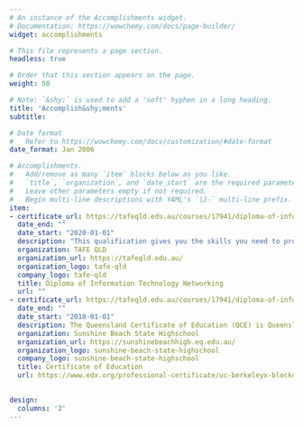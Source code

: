 ```yaml
---
# An instance of the Accomplishments widget.
# Documentation: https://wowchemy.com/docs/page-builder/
widget: accomplishments

# This file represents a page section.
headless: true

# Order that this section appears on the page.
weight: 50

# Note: `&shy;` is used to add a 'soft' hyphen in a long heading.
title: 'Accomplish&shy;ments'
subtitle:

# Date format
#   Refer to https://wowchemy.com/docs/customization/#date-format
date_format: Jan 2006

# Accomplishments.
#   Add/remove as many `item` blocks below as you like.
#   `title`, `organization`, and `date_start` are the required parameters.
#   Leave other parameters empty if not required.
#   Begin multi-line descriptions with YAML's `|2-` multi-line prefix.
item:
- certificate_url: https://tafeqld.edu.au/courses/17941/diploma-of-information-technology-networking
  date_end: ""
  date_start: "2020-01-01"
  description: "This qualification gives you the skills you need to provide responsive, high-level IT support as a network administrator."
  organization: TAFE QLD
  organization_url: https://tafeqld.edu.au/
  organization_logo: tafe-qld
  company_logo: tafe-qld
  title: Diploma of Information Technology Networking
  url: ""
- certificate_url: https://tafeqld.edu.au/courses/17941/diploma-of-information-technology-networking
  date_end: ""
  date_start: "2018-01-01"
  description: The Queensland Certificate of Education (QCE) is Queensland's senior school qualification.
  organization: Sunshine Beach State Highschool
  organization_url: https://sunshinebeachhigh.eq.edu.au/
  organization_logo: sunshine-beach-state-highschool
  company_logo: sunshine-beach-state-highschool
  title: Certificate of Education
  url: https://www.edx.org/professional-certificate/uc-berkeleyx-blockchain-fundamentals
  

design:
  columns: '2' 
---
```

